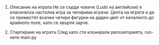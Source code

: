 1. Описание на играта
Не се сърди човече (Ludo на английски) е класическа настолна игра за четирима играчи. 
Целта на играта е да се преместят всички четири фигурки на даден цвят от началното до крайното поле, като се хвърля зарче.

2. Стартиране на играта
След като сте клонирали репозиторията, run-нете main.py

